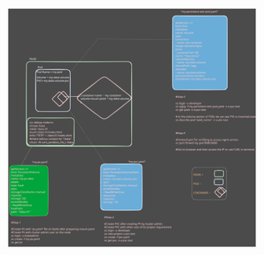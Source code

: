 




![Photo](https://github.com/Adrianhein/My_ex280_preparation/blob/main/images/Pod%20create%20with%20PV-PVC.svg)



